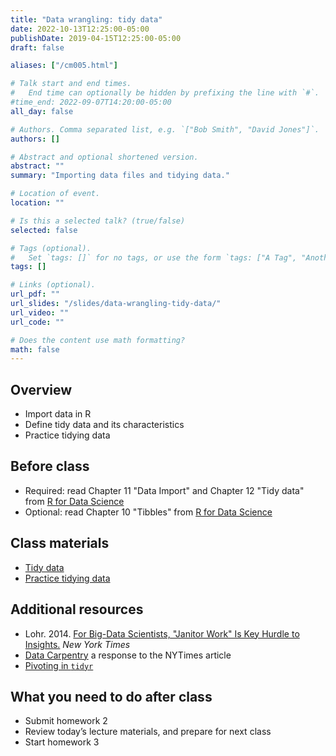 ```yaml
---
title: "Data wrangling: tidy data"
date: 2022-10-13T12:25:00-05:00
publishDate: 2019-04-15T12:25:00-05:00
draft: false

aliases: ["/cm005.html"]

# Talk start and end times.
#   End time can optionally be hidden by prefixing the line with `#`.
#time_end: 2022-09-07T14:20:00-05:00
all_day: false

# Authors. Comma separated list, e.g. `["Bob Smith", "David Jones"]`.
authors: []

# Abstract and optional shortened version.
abstract: ""
summary: "Importing data files and tidying data."

# Location of event.
location: ""

# Is this a selected talk? (true/false)
selected: false

# Tags (optional).
#   Set `tags: []` for no tags, or use the form `tags: ["A Tag", "Another Tag"]` for one or more tags.
tags: []

# Links (optional).
url_pdf: ""
url_slides: "/slides/data-wrangling-tidy-data/"
url_video: ""
url_code: ""

# Does the content use math formatting?
math: false
---
```




## Overview

* Import data in R 
* Define tidy data and its characteristics
* Practice tidying data

<!--
* Demonstrate how vectors can be read and parsed
* Define various data file formats and functions for importation
-->


## Before class

* Required: read Chapter 11 "Data Import" and Chapter 12 "Tidy data" from [R for Data Science](http://r4ds.had.co.nz/)
* Optional: read Chapter 10 "Tibbles" from [R for Data Science](http://r4ds.had.co.nz/)

## Class materials

* [Tidy data](/notes/tidy-data/)
* [Practice tidying data](/notes/tidy-exercise/)

<!--
* [Importing data into R](/notes/importing-data/)
* [Tidy data](/notes/tidy-data/)
* [Practice tidying data](/notes/tidy-exercise/)
-->

## Additional resources

* Lohr. 2014. [For Big-Data Scientists, "Janitor Work" Is Key Hurdle to Insights.](http://www.nytimes.com/2014/08/18/technology/for-big-data-scientists-hurdle-to-insights-is-janitor-work.html?_r=0) *New York Times*
* [Data Carpentry](http://www.mimno.org/articles/carpentry/) a response to the NYTimes article
* [Pivoting in `tidyr`](https://tidyr.tidyverse.org/articles/pivot.html)

## What you need to do after class

* Submit homework 2
* Review today’s lecture materials, and prepare for next class
* Start homework 3
